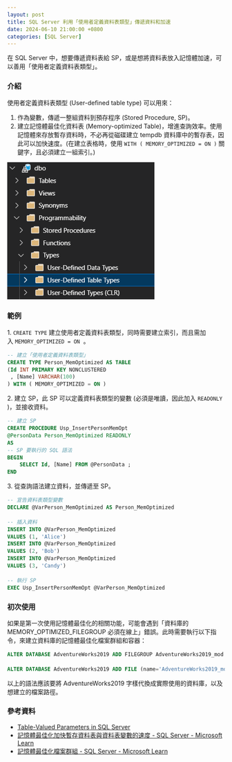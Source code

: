 ```yaml
---
layout: post
title: SQL Server 利用「使用者定義資料表類型」傳遞資料和加速
date: 2024-06-10 21:00:00 +0800
categories: [SQL Server]
--- 
```


在 SQL Server 中，想要傳遞資料表給 SP，或是想將資料表放入記憶體加速，可以善用「使用者定義資料表類型」。

### 介紹

使用者定義資料表類型 (User-defined table type) 可以用來：

1. 作為變數，傳遞一整組資料到預存程序 (Stored Procedure, SP)。
2. 建立記憶體最佳化資料表 (Memory-optimized Table)，增進查詢效率。使用記憶體來存放暫存資料時，不必再從磁碟建立 tempdb 資料庫中的暫存表，因此可以加快速度。(在建立表格時，使用 `WITH ( MEMORY_OPTIMIZED = ON )` 關鍵字，且必須建立一組索引。) 

![使用者定義資料表類型](/assets/imgs/2024-06-10/user_defined_table_type.png)  

### 範例  

1. `CREATE TYPE` 建立使用者定義資料表類型，同時需要建立索引，而且需加入 `MEMORY_OPTIMIZED = ON`  。

```sql
-- 建立「使用者定義資料表類型」
CREATE TYPE Person_MemOptimized AS TABLE
(Id INT PRIMARY KEY NONCLUSTERED 
 , [Name] VARCHAR(100)
) WITH ( MEMORY_OPTIMIZED = ON )
```

2\. 建立 SP，此 SP 可以定義資料表類型的變數 (必須是唯讀，因此加入 `READONLY`  )，並接收資料。

```sql
-- 建立 SP
CREATE PROCEDURE Usp_InsertPersonMemOpt
@PersonData Person_MemOptimized READONLY
AS
-- SP 要執行的 SQL 語法
BEGIN
    SELECT Id, [Name] FROM @PersonData ;
END
``` 

3\. 從查詢語法建立資料，並傳遞至 SP。

```sql
-- 宣告資料表類型變數
DECLARE @VarPerson_MemOptimized AS Person_MemOptimized 
 
-- 插入資料
INSERT INTO @VarPerson_MemOptimized 
VALUES (1, 'Alice')
INSERT INTO @VarPerson_MemOptimized 
VALUES (2, 'Bob')
INSERT INTO @VarPerson_MemOptimized 
VALUES (3, 'Candy')

-- 執行 SP
EXEC Usp_InsertPersonMemOpt @VarPerson_MemOptimized 
```

### 初次使用

如果是第一次使用記憶體最佳化的相關功能，可能會遇到「資料庫的 MEMORY_OPTIMIZED_FILEGROUP 必須在線上」錯誤。此時需要執行以下指令，來建立資料庫的記憶體最佳化檔案群組和容器：

```sql
ALTER DATABASE AdventureWorks2019 ADD FILEGROUP AdventureWorks2019_mod CONTAINS MEMORY_OPTIMIZED_DATA -- 為已有的資料庫增加群組

ALTER DATABASE AdventureWorks2019 ADD FILE (name='AdventureWorks2019_mod1', filename='c:\data\AdventureWorks2019_mod1') TO FILEGROUP AdventureWorks2019_mod  -- 為群組增加容器 
```

以上的語法應該要將 AdventureWorks2019 字樣代換成實際使用的資料庫，以及想建立的檔案路徑。

### 參考資料

- [Table-Valued Parameters in SQL Server](https://www.sqlshack.com/table-valued-parameters-in-sql-server/ )
- [記憶體最佳化加快暫存資料表與資料表變數的速度 - SQL Server - Microsoft Learn](https://learn.microsoft.com/zh-tw/sql/relational-databases/in-memory-oltp/faster-temp-table-and-table-variable-by-using-memory-optimization?view=sql-server-ver16 )
- [記憶體最佳化檔案群組 - SQL Server - Microsoft Learn](https://learn.microsoft.com/zh-tw/sql/relational-databases/in-memory-oltp/the-memory-optimized-filegroup?view=sql-server-ver16 )